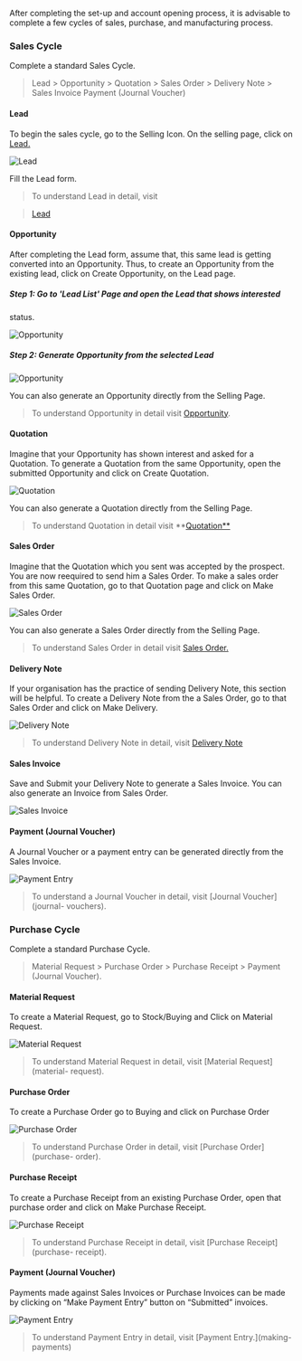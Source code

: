 After completing the set-up and account opening process, it is advisable to
complete a few cycles of sales, purchase, and manufacturing process.

### Sales Cycle

Complete a standard Sales Cycle.

> Lead > Opportunity > Quotation > Sales Order > Delivery Note > Sales Invoice
> Payment (Journal Voucher)

  

#### Lead

To begin the sales cycle, go to the Selling Icon. On the selling page, click
on [Lead.](lead)

![Lead](assets/frappe_io/images/erpnext/thirddaysetup-lead.png)

Fill the Lead form.

> To understand Lead in detail, visit

>

> [Lead](lead)

  

#### Opportunity

After completing the Lead form, assume that, this same lead is getting
converted into an Opportunity. Thus, to create an Opportunity from the
existing lead, click on Create Opportunity, on the Lead page.

##### Step 1: Go to 'Lead List' Page and open the Lead that shows interested
status.

![Opportunity](assets/frappe_io/images/erpnext/thirddaysetup-opportunity-1.png)

  

##### Step 2: Generate Opportunity from the selected Lead

![Opportunity](assets/frappe_io/images/erpnext/thirddaysetup-opportunity.png)

You can also generate an Opportunity directly from the Selling Page.

> To understand Opportunity in detail visit [Opportunity](opportunity).

  

#### Quotation

Imagine that your Opportunity has shown interest and asked for a Quotation. To
generate a Quotation from the same Opportunity, open the submitted Opportunity
and click on Create Quotation.

![Quotation](assets/frappe_io/images/erpnext/thirddaysetup-quotation.png)

You can also generate a Quotation directly from the Selling Page.

> To understand Quotation in detail visit **[Quotation**](quotation)

  

#### Sales Order

Imagine that the Quotation which you sent was accepted by the prospect. You
are now reequired to send him a Sales Order. To make a sales order from this
same Quotation, go to that Quotation page and click on Make Sales Order.

![Sales Order](assets/frappe_io/images/erpnext/thirddaysetup-sales-order.png)

You can also generate a Sales Order directly from the Selling Page.

> To understand Sales Order in detail visit [Sales Order.](sales-order)

  

#### Delivery Note

If your organisation has the practice of sending Delivery Note, this section
will be helpful. To create a Delivery Note from the a Sales Order, go to that
Sales Order and click on Make Delivery.

![Delivery Note](assets/frappe_io/images/erpnext/thirddaysetup-delivery-note.png)

> To understand Delivery Note in detail, visit [Delivery Note](delivery-note)

  

#### Sales Invoice

Save and Submit your Delivery Note to generate a Sales Invoice. You can also
generate an Invoice from Sales Order.

![Sales Invoice](assets/frappe_io/images/erpnext/thirddaysetup-sales-invoice.png)

  

#### Payment (Journal Voucher)

A Journal Voucher or a payment entry can be generated directly from the Sales
Invoice.

![Payment Entry](assets/frappe_io/images/erpnext/thirddaysetup-payment-entry.png)

> To understand a Journal Voucher in detail, visit [Journal Voucher](journal-
vouchers).

  

### Purchase Cycle

Complete a standard Purchase Cycle.

> Material Request > Purchase Order > Purchase Receipt > Payment (Journal
Voucher).

  

#### Material Request

To create a Material Request, go to Stock/Buying and Click on Material
Request.

![Material Request](assets/frappe_io/images/erpnext/thirddaysetup-material-request.png)

> To understand Material Request in detail, visit [Material Request](material-
request).

  

#### Purchase Order

To create a Purchase Order go to Buying and click on Purchase Order

![Purchase Order](assets/frappe_io/images/erpnext/thirddaysetup-purchase-order.png)

> To understand Purchase Order in detail, visit [Purchase Order](purchase-
order).

  

#### Purchase Receipt

To create a Purchase Receipt from an existing Purchase Order, open that
purchase order and click on Make Purchase Receipt.

![Purchase Receipt](assets/frappe_io/images/erpnext/thirddaysetup-purchase-receipt.png)  

> To understand Purchase Receipt in detail, visit [Purchase Receipt](purchase-
receipt).

  

#### Payment (Journal Voucher)

Payments made against Sales Invoices or Purchase Invoices can be made by
clicking on “Make Payment Entry” button on “Submitted” invoices.

![Payment Entry](assets/frappe_io/images/erpnext/thirddaysetup-payment-entry.png)  

> To understand Payment Entry in detail, visit [Payment Entry.](making-
payments)

